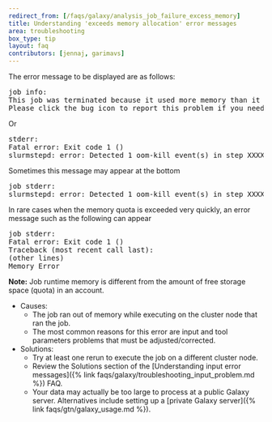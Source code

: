 ```yaml
---
redirect_from: [/faqs/galaxy/analysis_job_failure_excess_memory]
title: Understanding 'exceeds memory allocation' error messages
area: troubleshooting
box_type: tip
layout: faq
contributors: [jennaj, garimavs]
---
```


The error message to be displayed are as follows:
<pre>
job info:
This job was terminated because it used more memory than it was allocated.
Please click the bug icon to report this problem if you need help.
</pre>

Or
<pre>
stderr:
Fatal error: Exit code 1 ()
slurmstepd: error: Detected 1 oom-kill event(s) in step XXXXXXX.batch cgroup.
</pre>

Sometimes this message may appear at the bottom
<pre>
job stderr:
slurmstepd: error: Detected 1 oom-kill event(s) in step XXXXXXX.batch cgroup.
</pre>

In rare cases when the memory quota is exceeded very quickly, an error message such as the following can appear
<pre>
job stderr:
Fatal error: Exit code 1 ()
Traceback (most recent call last):
(other lines)
Memory Error
</pre>

**Note:** Job runtime memory is different from the amount of free storage space (quota) in an account.

- Causes:
    - The job ran out of memory while executing on the cluster node that ran the job.
    - The most common reasons for this error are input and tool parameters problems that must be adjusted/corrected.
- Solutions:
    - Try at least one rerun to execute the job on a different cluster node.
    - Review the Solutions section of the [Understanding input error messages]({% link faqs/galaxy/troubleshooting_input_problem.md %}) FAQ.
    - Your data may actually be too large to process at a public Galaxy server. Alternatives include setting up a [private Galaxy server]({% link faqs/gtn/galaxy_usage.md %}).
